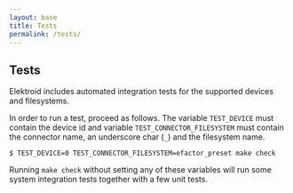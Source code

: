 ```yaml
---
layout: base
title: Tests
permalink: /tests/
---
```


## Tests

Elektroid includes automated integration tests for the supported devices and filesystems.

In order to run a test, proceed as follows. The variable `TEST_DEVICE` must contain the device id and variable `TEST_CONNECTOR_FILESYSTEM` must contain the connector name, an underscore char (`_`) and the filesystem name.

```
$ TEST_DEVICE=0 TEST_CONNECTOR_FILESYSTEM=efactor_preset make check
```

Running `make check` without setting any of these variables will run some system integration tests together with a few unit tests.
